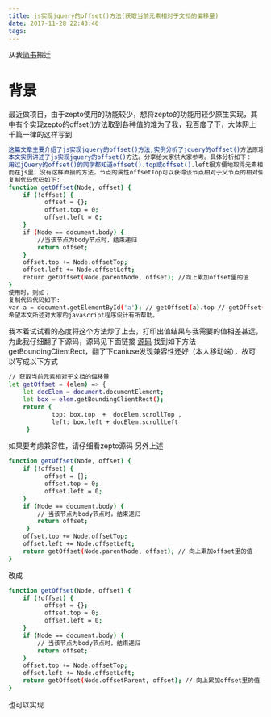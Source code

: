 ```yaml
---
title: js实现jquery的offset()方法(获取当前元素相对于文档的偏移量)
date: 2017-11-28 22:43:46
tags:
---
```


从我[简书](http://www.jianshu.com/p/e8965308d7e9)搬迁

# 背景

最近做项目，由于zepto使用的功能较少，想将zepto的功能用较少原生实现，其中有个实现zepto的offset()方法取到各种值的难为了我，我百度了下，大体网上千篇一律的这样写到

```bash
这篇文章主要介绍了js实现jquery的offset()方法,实例分析了jquery的offset()方法原理与采用javascript实现的技巧,具有一定参考借鉴价值,需要的朋友可以参考下
本文实例讲述了js实现jquery的offset()方法。分享给大家供大家参考。具体分析如下：
用过jQuery的offset()的同学都知道offset().top或offset().left很方便地取得元素相对于整个页面的偏移。
而在js里，没有这样直接的方法，节点的属性offsetTop可以获得该节点相对于父节点的相对偏移，但不能直接获得其绝对偏移，我们可用节点逐层递归向上来相加offsetTop来获得绝对偏移。
复制代码代码如下:
function getOffset(Node, offset) {
    if (!offset) {
          offset = {};
          offset.top = 0; 
          offset.left = 0;
    }
    if (Node == document.body) {
        //当该节点为body节点时，结束递归
        return offset;   
    }
    offset.top += Node.offsetTop;
	offset.left += Node.offsetLeft;
    return getOffset(Node.parentNode, offset); //向上累加offset里的值
}
使用时，则如：
复制代码代码如下:
var a = document.getElementById('a'); // getOffset(a).top // getOffset(a).left
希望本文所述对大家的javascript程序设计有所帮助。

```

我本着试试看的态度将这个方法炒了上去，打印出值结果与我需要的值相差甚远，为此我仔细翻了下源码，源码见下面链接
[源码](http://blog.csdn.net/liangklfang/article/details/49229231)
找到如下方法getBoundingClientRect，翻了下caniuse发现兼容性还好（本人移动端），故可以写成以下方式

```bash
// 获取当前元素相对于文档的偏移量
let getOffset = (elem) => {
    let docElem = document.documentElement;
    let box = elem.getBoundingClientRect();
    return {
            top: box.top  +  docElem.scrollTop ,
            left: box.left + docElem.scrollLeft
     }
```
如果要考虑兼容性，请仔细看zepto源码
另外上述

```bash
function getOffset(Node, offset) {
    if (!offset) {
          offset = {};
          offset.top = 0;
          offset.left = 0;
    }
    if (Node == document.body) {
        // 当该节点为body节点时，结束递归
        return offset;
     }
    offset.top += Node.offsetTop;
    offset.left += Node.offsetLeft;
    return getOffset(Node.parentNode, offset); // 向上累加offset里的值
}
```

改成

```bash
function getOffset(Node, offset) {
    if (!offset) {
          offset = {};
          offset.top = 0;
          offset.left = 0;
    }
    if (Node == document.body) {
        // 当该节点为body节点时，结束递归
        return offset;
    }
    offset.top += Node.offsetTop;
    offset.left += Node.offsetLeft;
    return getOffset(Node.offsetParent, offset); // 向上累加offset里的值
}
```
也可以实现